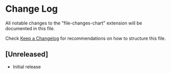 # Change Log

All notable changes to the "file-changes-chart" extension will be documented in this file.

Check [Keep a Changelog](http://keepachangelog.com/) for recommendations on how to structure this file.

## [Unreleased]

- Initial release